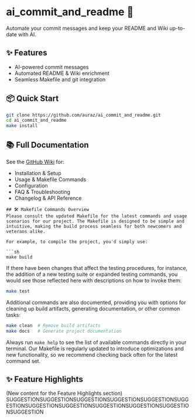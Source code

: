 # ai_commit_and_readme 🚀

Automate your commit messages and keep your README and Wiki up-to-date with AI.

## ✨ Features

- AI-powered commit messages
- Automated README & Wiki enrichment
- Seamless Makefile and git integration

## 📦 Quick Start

```sh
git clone https://github.com/auraz/ai_commit_and_readme.git
cd ai_commit_and_readme
make install
```

## 📚 Full Documentation

See the [GitHub Wiki](https://github.com/auraz/ai_commit_and_readme/wiki) for:
- Installation & Setup
- Usage & Makefile Commands
- Configuration
- FAQ & Troubleshooting
- Changelog & API Reference
```
## 🛠️ Makefile Commands Overview
Please consult the updated Makefile for the latest commands and usage scenarios for our project. The Makefile is designed to be simple and intuitive, making the build process seamless for both newcomers and veterans alike.

For example, to compile the project, you'd simply use:

```sh
make build
```

If there have been changes that affect the testing procedures, for instance, the addition of a new testing suite or expanded testing commands, you would see those reflected here with descriptions on how to invoke them:

```sh
make test
```

Additional commands are also documented, providing you with options for cleaning up build artifacts, generating documentation, or other common tasks:

```sh
make clean  # Remove build artifacts
make docs   # Generate project documentation
```

Always run `make help` to see the list of available commands directly in your terminal. Our Makefile is regularly updated to introduce optimizations and new functionality, so we recommend checking back often for the latest command set.

## ✨ Feature Highlights

(New content for the Feature Highlights section)
SUGGESTIONSUGGESTIONSUGGESTIONSUGGESTIONSUGGESTIONSUGGESTIONSUGGESTIONSUGGESTIONSUGGESTIONSUGGESTIONSUGGESTIONSUGGESTION
